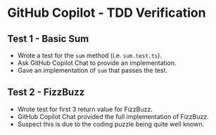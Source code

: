 # GitHub Copilot - TDD Verification

## Test 1 - Basic Sum

- Wrote a test for the `sum` method (i.e. `sum.test.ts`).
- Ask GitHub Copilot Chat to provide an implementation.
- Gave an implementation of `sum` that passes the test.

## Test 2 - FizzBuzz

- Wrote test for first 3 return value for FizzBuzz.
- GitHub Copilot Chat provided the full implementation of FizzBuzz.
- Suspect this is due to the coding puzzle being quite well known.